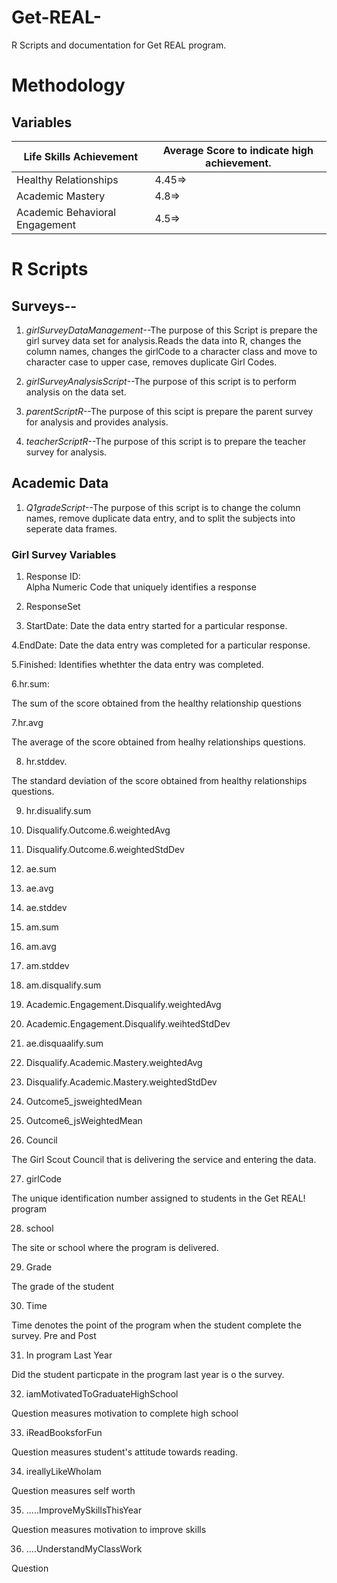 Get-REAL-
=========

R Scripts and documentation for Get REAL program. 



# Methodology


## Variables




Life Skills Achievement      |Average Score to indicate high achievement.
-------------------------|-----------------------------------------------
Healthy Relationships      |4.45=>
Academic Mastery           |4.8=>
Academic Behavioral Engagement |4.5=>








# R Scripts



## Surveys--

1. *girlSurveyDataManagement*--The purpose of this Script is prepare the girl survey data set for analysis.Reads the data into R, changes the column names, changes the girlCode to a character class and move to character case to upper case, removes duplicate Girl Codes. 


2. *girlSurveyAnalysisScript*--The purpose of this script is to perform analysis on the data set. 

2. *parentScriptR*--The purpose of this scipt is prepare the parent survey for analysis and provides analysis. 


3. *teacherScriptR*--The purpose of this script is to prepare the teacher survey for analysis. 


## Academic Data

1. *Q1gradeScript*--The purpose of this script is to change the column names, remove duplicate data entry, and to split the subjects into seperate data frames. 



### Girl Survey Variables

1. Response ID:  
Alpha Numeric Code that uniquely identifies a response

2. ResponseSet

3. StartDate:
Date the data entry started for a particular response.

4.EndDate:
Date the data entry was completed for a particular response.

5.Finished:
Identifies whethter the data entry was completed.

6.hr.sum:

The sum of the score obtained from the  healthy relationship questions 

7.hr.avg

The average of the score obtained from healhy relationships questions.

8. hr.stddev.

The standard deviation of the score obtained from healthy relationships questions.

9. hr.disualify.sum

10. Disqualify.Outcome.6.weightedAvg

11. Disqualify.Outcome.6.weightedStdDev

12. ae.sum

13. ae.avg

14. ae.stddev

15. am.sum

16. am.avg

17. am.stddev

18. am.disqualify.sum

19. Academic.Engagement.Disqualify.weightedAvg

20. Academic.Engagement.Disqualify.weihtedStdDev

21. ae.disquaalify.sum

22. Disqualify.Academic.Mastery.weightedAvg

23. Disqualify.Academic.Mastery.weightedStdDev

24. Outcome5_jsweightedMean

25. Outcome6_jsWeightedMean

26. Council

The Girl Scout Council that is delivering the service and entering the data.

27. girlCode

The unique identification number assigned to students in the Get REAL! program

28. school

The site or school where the program is delivered.

29. Grade

The grade of the student

30. Time

Time denotes the point of the program when the student complete the survey. Pre and Post

31. In program Last Year

Did the student particpate in the program last year is o the survey. 

32. iamMotivatedToGraduateHighSchool

Question measures motivation to complete high school 

33. iReadBooksforFun

Question measures student's attitude towards reading.

34. ireallyLikeWhoIam

Question measures self worth

35. .....ImproveMySkillsThisYear

Question measures motivation to improve skills

36. ....UnderstandMyClassWork

Question 


